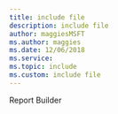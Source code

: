 ```yaml
---
title: include file
description: include file
author: maggiesMSFT
ms.author: maggies
ms.date: 12/06/2018
ms.service:
ms.topic: include
ms.custom: include file
---
```

Report Builder